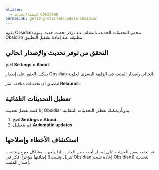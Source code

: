 ```yaml
---
aliases:
  - كيفية/تحديث Obsidian
permalink: getting-started/update-obsidian
---
```


يقوم Obsidian بفحص التحديثات الجديدة بانتظام. عند توفر تحديث جديد، يقوم Obsidian بتطبيقه عند إعادة تشغيل التطبيق.

## التحقق من توفر تحديث والإصدار الحالي

افتح **Settings > About**.

يمكنك العثور على إصدار Obsidian الحالي وإصدار المثبت في الزاوية اليسرى العلوية.

لتطبيق أي تحديثات متاحة، انقر **Relaunch**.

## تعطيل التحديثات التلقائية

إذا كنت تفضل تحديث Obsidian يدوياً، يمكنك تعطيل التحديثات التلقائية.

1. افتح **Settings > About**.
2. قم بتعطيل **Automatic updates**.

## استكشاف الأخطاء وإصلاحها

قد تعتمد بعض الميزات على إصدار أحدث من المثبت. إذا واجهت مشاكل مع ميزة تمت إضافتها مؤخراً، فكر في [[تنزيل وتثبيت Obsidian|إعادة تثبيت Obsidian]] لتحديث إصدار المثبت.
